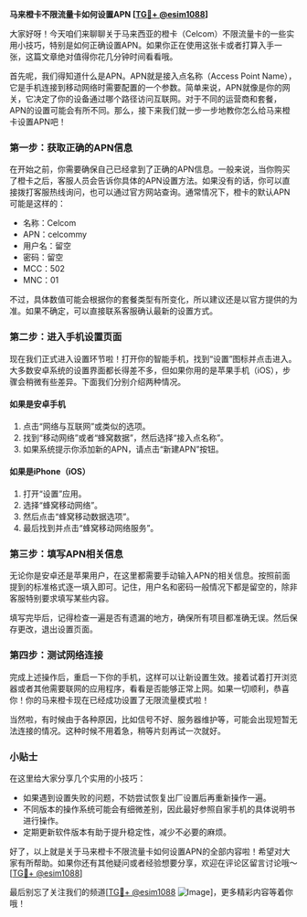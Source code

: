 **马来橙卡不限流量卡如何设置APN [[TG💪+ @esim1088](https://t.me/s/esim1088)]**

大家好呀！今天咱们来聊聊关于马来西亚的橙卡（Celcom）不限流量卡的一些实用小技巧，特别是如何正确设置APN。如果你正在使用这张卡或者打算入手一张，这篇文章绝对值得你花几分钟时间看看哦。

首先呢，我们得知道什么是APN。APN就是接入点名称（Access Point Name），它是手机连接到移动网络时需要配置的一个参数。简单来说，APN就像是你的网关，它决定了你的设备通过哪个路径访问互联网。对于不同的运营商和套餐，APN的设置可能会有所不同。那么，接下来我们就一步一步地教你怎么给马来橙卡设置APN吧！

### **第一步：获取正确的APN信息**

在开始之前，你需要确保自己已经拿到了正确的APN信息。一般来说，当你购买了橙卡之后，客服人员会告诉你具体的APN设置方法。如果没有的话，你可以直接拨打客服热线询问，也可以通过官方网站查询。通常情况下，橙卡的默认APN可能是这样的：

- 名称：Celcom
- APN：celcommy
- 用户名：留空
- 密码：留空
- MCC：502
- MNC：01

不过，具体数值可能会根据你的套餐类型有所变化，所以建议还是以官方提供的为准。如果不确定，可以直接联系客服确认最新的设置方式。

### **第二步：进入手机设置页面**

现在我们正式进入设置环节啦！打开你的智能手机，找到“设置”图标并点击进入。大多数安卓系统的设置界面都长得差不多，但如果你用的是苹果手机（iOS），步骤会稍微有些差异。下面我们分别介绍两种情况。

#### **如果是安卓手机**
1. 点击“网络与互联网”或类似的选项。
2. 找到“移动网络”或者“蜂窝数据”，然后选择“接入点名称”。
3. 如果系统提示你添加新的APN，请点击“新建APN”按钮。

#### **如果是iPhone（iOS）**
1. 打开“设置”应用。
2. 选择“蜂窝移动网络”。
3. 然后点击“蜂窝移动数据选项”。
4. 最后找到并点击“蜂窝移动网络服务”。

### **第三步：填写APN相关信息**

无论你是安卓还是苹果用户，在这里都需要手动输入APN的相关信息。按照前面提到的标准格式逐一填入即可。记住，用户名和密码一般情况下都是留空的，除非客服特别要求填写某些内容。

填写完毕后，记得检查一遍是否有遗漏的地方，确保所有项目都准确无误。然后保存更改，退出设置页面。

### **第四步：测试网络连接**

完成上述操作后，重启一下你的手机，这样可以让新设置生效。接着试着打开浏览器或者其他需要联网的应用程序，看看是否能够正常上网。如果一切顺利，恭喜你！你的马来橙卡现在已经成功设置了无限流量模式啦！

当然啦，有时候由于各种原因，比如信号不好、服务器维护等，可能会出现短暂无法连接的情况。这种时候不用着急，稍等片刻再试一次就好。

### **小贴士**

在这里给大家分享几个实用的小技巧：
- 如果遇到设置失败的问题，不妨尝试恢复出厂设置后再重新操作一遍。
- 不同版本的操作系统可能会有细微差别，因此最好参照自家手机的具体说明书进行操作。
- 定期更新软件版本有助于提升稳定性，减少不必要的麻烦。

好了，以上就是关于马来橙卡不限流量卡如何设置APN的全部内容啦！希望对大家有所帮助。如果你还有其他疑问或者经验想要分享，欢迎在评论区留言讨论哦～[[TG💪+ @esim1088](https://t.me/s/esim1088)]

最后别忘了关注我们的频道[[TG💪+ @esim1088](https://t.me/s/esim1088) ![Image](https://i.postimg.cc/4NQfJmqS/Snipaste-2025-05-13-00-14-12.png)]，更多精彩内容等着你哦！